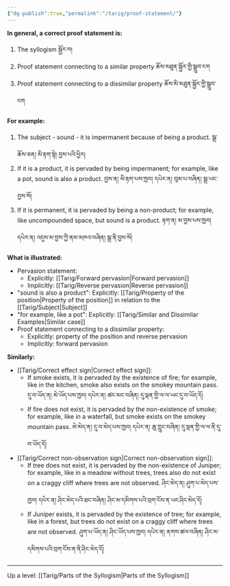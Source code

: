 ```yaml
---
{"dg-publish":true,"permalink":"/tarig/proof-statement/"}
---
```


**In general, a correct proof statement is:**
1. The syllogism སྦྱོར་བ།
2. Proof statement connecting to a similar property ཆོས་མཐུན་སྦྱོར་གྱི་སྒྲུབ་ངག
3. Proof statement connecting to a dissimilar property ཆོས་མི་མཐུན་སྦྱོར་གྱི་སྒྲུབ་ངག

**For example:**
1. The subject - sound - it is impermanent because of being a product. སྒྲ་ཆོས་ཅན། མི་རྟག་སྟེ། བྱས་པའི་ཕྱིར།
2. If it is a product, it is pervaded by being impermanent; for example, like a pot, sound is also a product.
   བྱས་ན། མི་རྟག་པས་ཁྱབ། དཔེར་ན། བུམ་པ་བཞིན། སྒྲ་ཡང་བྱས་སོ།
3. If it is permanent, it is pervaded by being a non-product; for example, like uncompounded space, but sound is a product.
   རྟག་ན། མ་བྱས་པས་ཁྱབ། དཔེར་ན། འདུས་མ་བྱས་ཀྱི་ནམ་མཁའ་བཞིན། སྒྲ་ནི་བྱས་སོ།

**What is illustrated:**
- Pervasion statement:
	- Explicitly: [[Tarig/Forward pervasion\|Forward pervasion]]
	- Implicitly: [[Tarig/Reverse pervasion\|Reverse pervasion]]
- "sound is also a product": Explicitly: [[Tarig/Property of the position\|Property of the position]] in relation to the [[Tarig/Subject\|Subject]]
- "for example, like a pot": Explicitly: [[Tarig/Similar and Dissimilar Examples\|Similar case]]
- Proof statement connecting to a dissimilar property:
	- Explicitly: property of the position and reverse pervasion
	- Implicitly: forward pervasion

**Similarly:**
- [[Tarig/Correct effect sign\|Correct effect sign]]: 
	- If smoke exists, it is pervaded by the existence of fire; for example, like in the kitchen, smoke also exists on the smokey mountain pass.
	  དུ་བ་ཡོད་ན། མེ་ཡོད་པས་ཁྱབ། དཔེར་ན། ཚང་མང་བཞིན། དུ་ལྡན་གྱི་ལ་ལ་ཡང་དུ་བ་ཡོད་དོ།
	- If fire does not exist, it is pervaded by the non-existence of smoke; for example, like in a waterfall, but smoke exists on the smokey mountain pass.
	  མེ་མེད་ན། དུ་བ་མེད་པས་ཁྱབ། དཔེར་ན། ཆུ་ཀླུང་བཞིན། དུ་ལྡན་གྱི་ལ་ལ་ནི་དུ་བ་ཡོད་དོ།
- [[Tarig/Correct non-observation sign\|Correct non-observation sign]]:
	- If tree does not exist, it is pervaded by the non-existence of Juniper; for example, like in a meadow without trees, trees also do not exist on a craggy cliff where trees are not observed.
	  ཤིང་མེད་ན། ཤུག་པ་མེད་པས་ཁྱབ། དཔེར་ན། ཤིང་མེད་པའི་ཐང་བཞིན། ཤིང་མ་དམིགས་པའི་བྲག་ངོས་ན་ཡང་ཤིང་མེད་དོ།
	- If Juniper exists, it is pervaded by the existence of tree; for example, like in a forest, but trees do not exist on a craggy cliff where trees are not observed.
	  ཤུག་པ་ཡོད་ན། ཤིང་ཡོད་པས་ཁྱབ། དཔེར་ན། ནགས་ཚལ་བཞིན། ཤིང་མ་དམིགས་པའི་བྲག་ངོས་ན་ནི་ཤིང་མེད་དོ།

---
Up a level: [[Tarig/Parts of the Syllogism\|Parts of the Syllogism]]